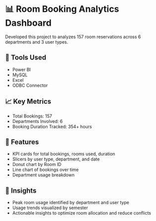 # 📊 Room Booking Analytics Dashboard

Developed this project to analyzes 157 room reservations across 6 departments and 3 user types.

## 🔧 Tools Used
- Power BI
- MySQL
- Excel
- ODBC Connector

## 📈 Key Metrics
- Total Bookings: 157
- Departments Involved: 6
- Booking Duration Tracked: 354+ hours

## 📌 Features
- KPI cards for total bookings, rooms used, duration
- Slicers by user type, department, and date
- Donut chart by Room ID
- Line chart of bookings over time
- Department usage breakdown

## 🧠 Insights
- Peak room usage identified by department and user type
- Usage trends visualized by semester
- Actionable insights to optimize room allocation and reduce conflicts
